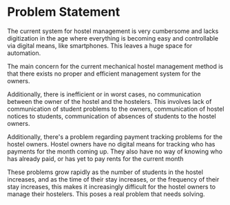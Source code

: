 # Problem Statement

The current system for hostel management is very
cumbersome and lacks digitization in the age where
everything is becoming easy and controllable via
digital means, like smartphones. This leaves a huge
space for automation.

The main concern for the current mechanical hostel
management method is that there exists no proper and
efficient management system for the owners.

Additionally, there is inefficient or in worst cases,
no communication between the owner of the hostel and
the hostelers. This involves lack of communication of
student problems to the owners, communication of hostel
notices to students, communication of absences of students
to the hostel owners.

Additionally, there's a problem regarding payment tracking
problems for the hostel owners. Hostel owners have no digital
means for tracking who has payments for the month coming up.
They also have no way of knowing who has already paid, or has
yet to pay rents for the current month

These problems grow rapidly as the number of students in the
hostel increases, and as the time of their stay increases,
or the frequency of their stay increases, this makes it
increasingly difficult for the hostel owners to manage
their hostelers. This poses a real problem that needs solving.
